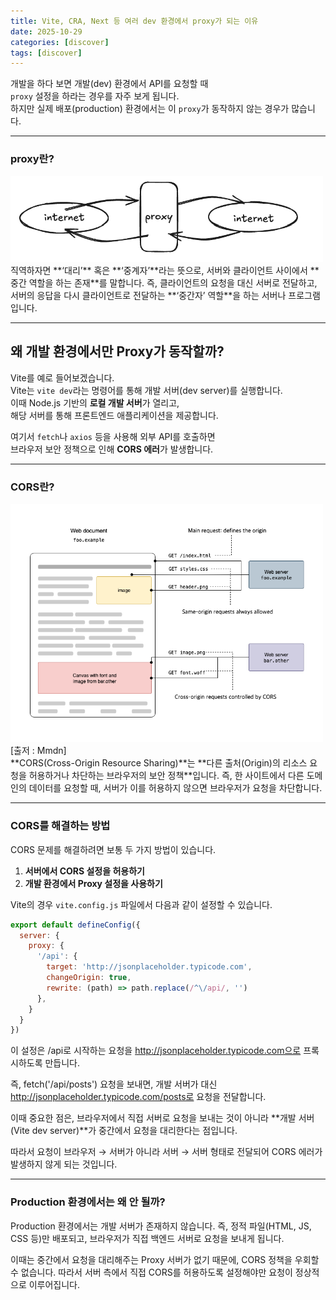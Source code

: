 ```yaml
---
title: Vite, CRA, Next 등 여러 dev 환경에서 proxy가 되는 이유
date: 2025-10-29
categories: [discover]
tags: [discover]
---
```


개발을 하다 보면 개발(dev) 환경에서 API를 요청할 때  
`proxy` 설정을 하라는 경우를 자주 보게 됩니다.  
하지만 실제 배포(production) 환경에서는 이 `proxy`가 동작하지 않는 경우가 많습니다.

---

### proxy란?
<div style="text-align: left;">
    <img src="/assets/img/post/2025-10-29-why-dev-proxy/image.png" alt="" width="500" />
</div>
직역하자면 **‘대리’** 혹은 **‘중계자’**라는 뜻으로,  
서버와 클라이언트 사이에서 **중간 역할을 하는 존재**를 말합니다.  
즉, 클라이언트의 요청을 대신 서버로 전달하고,  
서버의 응답을 다시 클라이언트로 전달하는 **‘중간자’ 역할**을 하는 서버나 프로그램입니다.

---

## 왜 개발 환경에서만 Proxy가 동작할까?
Vite를 예로 들어보겠습니다.  
Vite는 `vite dev`라는 명령어를 통해 개발 서버(dev server)를 실행합니다.  
이때 Node.js 기반의 **로컬 개발 서버**가 열리고,  
해당 서버를 통해 프론트엔드 애플리케이션을 제공합니다.

여기서 `fetch`나 `axios` 등을 사용해 외부 API를 호출하면  
브라우저 보안 정책으로 인해 **CORS 에러**가 발생합니다.

---

### CORS란?
<div style="text-align: left;">
    <img src="/assets/img/post/2025-10-29-why-dev-proxy/image2.png" alt="" width="500" />
</div>
[출저 : Mmdn]<br/>
**CORS(Cross-Origin Resource Sharing)**는  
**다른 출처(Origin)의 리소스 요청을 허용하거나 차단하는 브라우저의 보안 정책**입니다.  
즉, 한 사이트에서 다른 도메인의 데이터를 요청할 때,  
서버가 이를 허용하지 않으면 브라우저가 요청을 차단합니다.

---

### CORS를 해결하는 방법

CORS 문제를 해결하려면 보통 두 가지 방법이 있습니다.

1. **서버에서 CORS 설정을 허용하기**
2. **개발 환경에서 Proxy 설정을 사용하기**

Vite의 경우 `vite.config.js` 파일에서 다음과 같이 설정할 수 있습니다.

```js
export default defineConfig({
  server: {
    proxy: {
      '/api': {
        target: 'http://jsonplaceholder.typicode.com',
        changeOrigin: true,
        rewrite: (path) => path.replace(/^\/api/, '')
      },
    }
  }
})
```
이 설정은 /api로 시작하는 요청을
http://jsonplaceholder.typicode.com으로 프록시하도록 만듭니다.

즉, fetch('/api/posts') 요청을 보내면,
개발 서버가 대신 http://jsonplaceholder.typicode.com/posts로 요청을 전달합니다.

이때 중요한 점은,
브라우저에서 직접 서버로 요청을 보내는 것이 아니라
**개발 서버(Vite dev server)**가 중간에서 요청을 대리한다는 점입니다.

따라서 요청이 브라우저 → 서버가 아니라
서버 → 서버 형태로 전달되어 CORS 에러가 발생하지 않게 되는 것입니다.

---

### Production 환경에서는 왜 안 될까?
Production 환경에서는 개발 서버가 존재하지 않습니다.
즉, 정적 파일(HTML, JS, CSS 등)만 배포되고,
브라우저가 직접 백엔드 서버로 요청을 보내게 됩니다.

이때는 중간에서 요청을 대리해주는 Proxy 서버가 없기 때문에,
CORS 정책을 우회할 수 없습니다.
따라서 서버 측에서 직접 CORS를 허용하도록 설정해야만
요청이 정상적으로 이루어집니다.